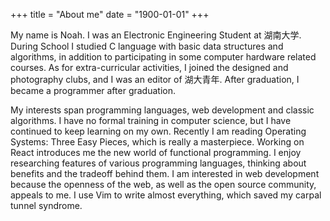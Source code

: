 +++
title = "About me"
date = "1900-01-01"
+++

My name is Noah. I was an Electronic Engineering Student at 湖南大学. During School I studied C language with basic data structures and algorithms, in addition to participating in some computer hardware related courses. As for extra-curricular activities, I joined the designed and photography clubs, and I was an editor of 湖大青年. After graduation, I became a programmer after graduation.

My interests span programming languages, web development and classic algorithms. I have no formal training in computer science, but I have continued to keep learning on my own. Recently I am reading Operating Systems: Three Easy Pieces, which is really a masterpiece. Working on React introduces me the new world of functional programming. I enjoy researching features of various programming languages, thinking about benefits and the tradeoff behind them. I am interested in web development because the openness of the web, as well as the open source community, appeals to me. I use Vim to write almost everything, which saved my carpal tunnel syndrome.
